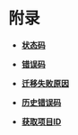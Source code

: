 # 附录<a name="oms_api_0023"></a>

-   **[状态码](状态码.md)**  

-   **[错误码](错误码.md)**  

-   **[迁移失败原因](迁移失败原因.md)**  

-   **[历史错误码](历史错误码.md)**  

-   **[获取项目ID](获取项目ID.md)**  


